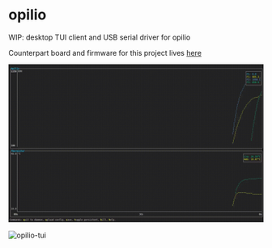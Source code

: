 # opilio

WIP: desktop TUI client and USB serial driver for opilio

Counterpart board and firmware for this project lives [here](https://github.com/mygnu/opilio-firmware)

![image](render/opilio-tui.gif)

![opilio-tui](https://user-images.githubusercontent.com/4723535/176998413-72536b59-c93b-4af7-abf6-116d2a0f6484.gif)
